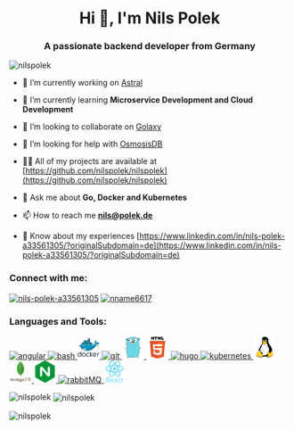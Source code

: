 <h1 align="center">Hi 👋, I'm Nils Polek</h1>  
<h3 align="center">A passionate backend developer from Germany</h3>  
  
<p align="left"> <img src="https://komarev.com/ghpvc/?username=nilspolek&label=Profile%20views&color=0e75b6&style=flat" alt="nilspolek" /> </p>  
  
- 🔭 I’m currently working on [Astral](https://github.com/nilspolek/AstralFS)  
  
- 🌱 I’m currently learning **Microservice Development and Cloud Development**  
  
- 👯 I’m looking to collaborate on [Golaxy](https://github.com/nilspolek/Golaxy)  
  
- 🤝 I’m looking for help with [OsmosisDB](https://github.com/nilspolek/OsmosisDB)  
  
- 👨‍💻 All of my projects are available at [https://github.com/nilspolek/nilspolek](https://github.com/nilspolek/nilspolek)  
  
- 💬 Ask me about **Go, Docker and Kubernetes**  
  
- 📫 How to reach me **nils@polek.de**  
  
- 📄 Know about my experiences [https://www.linkedin.com/in/nils-polek-a33561305/?originalSubdomain=de](https://www.linkedin.com/in/nils-polek-a33561305/?originalSubdomain=de)  
  
<h3 align="left">Connect with me:</h3>  
<p align="left">  
<a href="https://linkedin.com/in/nils-polek-a33561305" target="blank"><img align="center" src="https://raw.githubusercontent.com/rahuldkjain/github-profile-readme-generator/master/src/images/icons/Social/linked-in-alt.svg" alt="nils-polek-a33561305" height="30" width="40" /></a>  
<a href="https://www.leetcode.com/nname6617" target="blank"><img align="center" src="https://raw.githubusercontent.com/rahuldkjain/github-profile-readme-generator/master/src/images/icons/Social/leet-code.svg" alt="nname6617" height="30" width="40" /></a>  
</p>  
  
<h3 align="left">Languages and Tools:</h3>  
<p align="left"> <a href="https://angular.io" target="_blank" rel="noreferrer"> <img src="https://angular.io/assets/images/logos/angular/angular.svg" alt="angular" width="40" height="40"/> </a> <a href="https://www.gnu.org/software/bash/" target="_blank" rel="noreferrer"> <img src="https://www.vectorlogo.zone/logos/gnu_bash/gnu_bash-icon.svg" alt="bash" width="40" height="40"/> </a> <a href="https://www.docker.com/" target="_blank" rel="noreferrer"> <img src="https://raw.githubusercontent.com/devicons/devicon/master/icons/docker/docker-original-wordmark.svg" alt="docker" width="40" height="40"/> </a> <a href="https://git-scm.com/" target="_blank" rel="noreferrer"> <img src="https://www.vectorlogo.zone/logos/git-scm/git-scm-icon.svg" alt="git" width="40" height="40"/> </a> <a href="https://golang.org" target="_blank" rel="noreferrer"> <img src="https://raw.githubusercontent.com/devicons/devicon/master/icons/go/go-original.svg" alt="go" width="40" height="40"/> </a> <a href="https://www.w3.org/html/" target="_blank" rel="noreferrer"> <img src="https://raw.githubusercontent.com/devicons/devicon/master/icons/html5/html5-original-wordmark.svg" alt="html5" width="40" height="40"/> </a> <a href="https://gohugo.io/" target="_blank" rel="noreferrer"> <img src="https://api.iconify.design/logos-hugo.svg" alt="hugo" width="40" height="40"/> </a> <a href="https://kubernetes.io" target="_blank" rel="noreferrer"> <img src="https://www.vectorlogo.zone/logos/kubernetes/kubernetes-icon.svg" alt="kubernetes" width="40" height="40"/> </a> <a href="https://www.linux.org/" target="_blank" rel="noreferrer"> <img src="https://raw.githubusercontent.com/devicons/devicon/master/icons/linux/linux-original.svg" alt="linux" width="40" height="40"/> </a> <a href="https://www.mongodb.com/" target="_blank" rel="noreferrer"> <img src="https://raw.githubusercontent.com/devicons/devicon/master/icons/mongodb/mongodb-original-wordmark.svg" alt="mongodb" width="40" height="40"/> </a> <a href="https://www.nginx.com" target="_blank" rel="noreferrer"> <img src="https://raw.githubusercontent.com/devicons/devicon/master/icons/nginx/nginx-original.svg" alt="nginx" width="40" height="40"/> </a> <a href="https://www.rabbitmq.com" target="_blank" rel="noreferrer"> <img src="https://www.vectorlogo.zone/logos/rabbitmq/rabbitmq-icon.svg" alt="rabbitMQ" width="40" height="40"/> </a> <a href="https://reactjs.org/" target="_blank" rel="noreferrer"> <img src="https://raw.githubusercontent.com/devicons/devicon/master/icons/react/react-original-wordmark.svg" alt="react" width="40" height="40"/> </a> </p>  
  
<p><img align="left" src="https://github-readme-stats.vercel.app/api/top-langs?username=nilspolek&show_icons=true&locale=en&layout=compact" alt="nilspolek" /></p>  
  
<p>&nbsp;<img align="center" src="https://github-readme-stats.vercel.app/api?username=nilspolek&show_icons=true&locale=en" alt="nilspolek" /></p>  
  
<p><img align="center" src="https://github-readme-streak-stats.herokuapp.com/?user=nilspolek&" alt="nilspolek" /></p>
